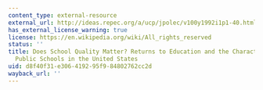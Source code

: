 ```yaml
---
content_type: external-resource
external_url: http://ideas.repec.org/a/ucp/jpolec/v100y1992i1p1-40.html
has_external_license_warning: true
license: https://en.wikipedia.org/wiki/All_rights_reserved
status: ''
title: Does School Quality Matter? Returns to Education and the Characteristics of
  Public Schools in the United States
uid: d8f40f31-e306-4192-95f9-84802762cc2d
wayback_url: ''
---
```

